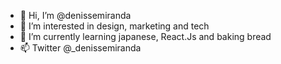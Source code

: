 - 👋 Hi, I’m @denissemiranda
- 👀 I’m interested in design, marketing and tech
- 🌱 I’m currently learning japanese, React.Js and baking bread
- 📫 Twitter @_denissemiranda 

<!---
denissemiranda/denissemiranda is a ✨ special ✨ repository because its `README.md` (this file) appears on your GitHub profile.
You can click the Preview link to take a look at your changes.
--->
